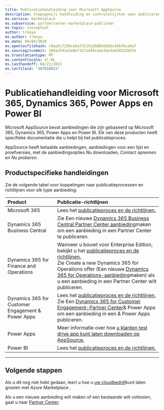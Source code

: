 ```yaml
---
title: Publicatiehandleiding voor Microsoft AppSource
description: Stapsgewijs handleiding en controlelijsten voor publiceren van apps naar Microsoft AppSource for Microsoft 365, Dynamics 365, Power Apps en Power BI.
ms.service: marketplace
ms.subservice: partnercenter-marketplace-publisher
ms.topic: conceptual
author: trkeya
ms.author: trkeya
ms.date: 09/04/2020
ms.openlocfilehash: c9aa3c7258ceba73215e2b003e92bc43676ce6a7
ms.sourcegitcommit: 260a2541e5e0e7327a445e1ee1be3ad20122b37e
ms.translationtype: MT
ms.contentlocale: nl-NL
ms.lasthandoff: 04/21/2021
ms.locfileid: "107818922"
---
```

# <a name="offer-publishing-guide-for-microsoft-365-dynamics-365-power-apps-and-power-bi"></a>Publicatiehandleiding voor Microsoft 365, Dynamics 365, Power Apps en Power BI

Microsoft AppSource bevat aanbiedingen die zijn gebaseerd op Microsoft 365, Dynamics 365, Power Apps en Power BI. Elk van deze producten heeft specifieke documentatie die u helpt bij het publicatieproces. 

AppSource heeft betaalde aanbiedingen, aanbiedingen voor een lijst en proefversies, met de aanbiedingsopties *Nu* downloaden, *Contact opnemen* en *Nu proberen.*

## <a name="product-specific-guides"></a>Productspecifieke handleidingen

Zie de volgende tabel voor koppelingen naar publicatieprocessen en richtlijnen voor elk type aanbieding:

| Product    | Publicatie-richtlijnen  |
| :------------------- | :-------------------|
| Microsoft 365 | Lees het [publicatieproces en de richtlijnen.](/office/dev/store/submit-to-appsource-via-partner-center) |
| Dynamics 365 Business Central | Zie Een nieuwe [Dynamics 365 Business Central Partner Center aanbieding](./partner-center-portal/create-new-business-central-offer.md)maken om een aanbieding in een Partner Center te publiceren. |
| Dynamics 365 for Finance and Operations | Wanneer u bouwt voor Enterprise Edition, bekijkt u het [publicatieproces en de richtlijnen.](/dynamics365/fin-ops-core/dev-itpro/lcs-solutions/lcs-solutions-app-source)<br/>Zie Create a new Dynamics 365 for Operations offer (Een nieuwe [Dynamics 365 for Operations-aanbieding](./partner-center-portal/create-new-operations-offer.md)maken) als u een aanbieding in een Partner Center wilt publiceren.  |
| Dynamics 365 for Customer Engagement & Power Apps | Lees het [publicatieproces en de richtlijnen.](/dynamics365/customer-engagement/developer/publish-app-appsource)<br/>Zie Een [Dynamics 365 for Customer Engagement-Partner Center](dynamics-365-customer-engage-offer-setup.md)& Power Apps om een aanbieding in een & Power Apps publiceren.  |
| Power Apps | Meer informatie over hoe [u klanten test drive app kunt laten downloaden op AppSource.](https://powerapps.microsoft.com/blog/appsource-test-drive/) |
| Power BI | Lees het [publicatieproces en de richtlijnen.](/power-bi/developer/office-store) |

---

## <a name="next-steps"></a>Volgende stappen

Als u dit nog niet hebt gedaan, leert u hoe u [uw cloudbedrijf](https://azuremarketplace.microsoft.com/sell)kunt laten groeien met Azure Marketplace .

Als u een nieuwe aanbieding wilt maken of een bestaande wilt voltooien, gaat u naar [Partner Center](https://partner.microsoft.com/dashboard/account/v3/enrollment/introduction/partnership).
